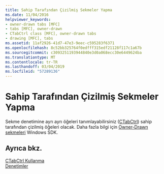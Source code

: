 ```yaml
---
title: Sahip Tarafından Çizilmiş Sekmeler Yapma
ms.date: 11/04/2016
helpviewer_keywords:
- owner-drawn tabs [MFC]
- tabs [MFC], owner-drawn
- CTabCtrl class [MFC], owner-drawn tabs
- drawing [MFC], tabs
ms.assetid: 11af2926-41d7-47e3-9eec-c595283f6371
ms.openlocfilehash: 8c52bb325764f0edfff315edf21128f117c1a67b
ms.sourcegitcommit: c3093251193944840e3d0a068ecc30e6449624ba
ms.translationtype: MT
ms.contentlocale: tr-TR
ms.lasthandoff: 03/04/2019
ms.locfileid: "57289136"
---
```

# <a name="making-owner-drawn-tabs"></a>Sahip Tarafından Çizilmiş Sekmeler Yapma

Sekme denetimine ayrı ayrı öğeleri tanımlayabilirsiniz ([CTabCtrl](../mfc/reference/ctabctrl-class.md)) sahip tarafından çizilmiş öğeleri olacak. Daha fazla bilgi için [Owner-Drawn sekmeleri](/windows/desktop/Controls/tab-controls) Windows SDK.

## <a name="see-also"></a>Ayrıca bkz.

[CTabCtrl Kullanma](../mfc/using-ctabctrl.md)<br/>
[Denetimler](../mfc/controls-mfc.md)
